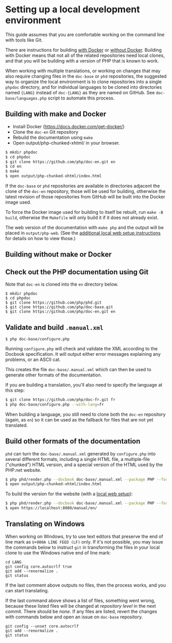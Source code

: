 # Setting up a local development environment

This guide assumes that you are comfortable working on the
command line with tools like Git.

There are instructions for building [with Docker](#with-docker) or
[without Docker](#without-docker). Building with Docker means that
not all of the related repositories need local clones, and that you
will be building with a version of PHP that is known to work.

When working with multiple translations, or working on changes that may
also require changing files in the `doc-base` or `phd` repositories, the
suggested way to organize the local environment is to clone repositories
into a single `phpdoc` directory, and for individual languages to be cloned
into directories named `{LANG}` instead of `doc-{LANG}` as they are named
on GitHub. See `doc-base/languages.php` script to automate this process.

<a name="with-docker"></a>
## Building with make and Docker

- Install Docker (https://docs.docker.com/get-docker/)
- Clone the `doc-en` Git repository
- Rebuild the documentation using `make`
- Open output/php-chunked-xhtml/ in your browser.

```sh
$ mkdir phpdoc
$ cd phpdoc
$ git clone https://github.com/php/doc-en.git en
$ cd en
$ make
$ open output/php-chunked-xhtml/index.html
```

If the `doc-base` or `phd` repositories are available in directories
adjacent the clone of the `doc-en` repository, those will be used for
building, otherwise the latest revision of those repositories from GitHub
will be built into the Docker image used.

To force the Docker image used for building to itself be rebuilt, run
`make -B build`, otherwise the `Makefile` will only build it if it does not
already exist.

The web version of the documentation with `make php` and the output will
be placed in `output/php-web`. (See the [additional local web setup
instructions](local-web-setup.md) for details on how to view those.)

<a name="without-docker"></a>
## Building without make or Docker

## Check out the PHP documentation using Git

Note that `doc-en` is cloned into the `en` directory below.

```
$ mkdir phpdoc
$ cd phpdoc
$ git clone https://github.com/php/phd.git
$ git clone https://github.com/php/doc-base.git
$ git clone https://github.com/php/doc-en.git en
```

## Validate and build `.manual.xml`

```
$ php doc-base/configure.php
```

Running `configure.php` will check and validate the XML according to the
Docbook specification. It will output either error messages explaining
any problems, or an ASCII cat.

This creates the file `doc-base/.manual.xml` which can then be used
to generate other formats of the documentation.

If you are building a translation, you'll also need to specify the
language at this step:

```sh
$ git clone https://github.com/php/doc-fr.git fr
$ php doc-base/configure.php --with-lang=fr
```

When building a language, you still need to clone both the `doc-en` repository
(again, as `en`) so it can be used as the fallback for files that are not yet
translated.

## Build other formats of the documentation

`phd` can turn the `doc-base/.manual.xml` generated by `configure.php`
into several different formats, including a single HTML file, a
multiple-file ("chunked") HTML version, and a special version of the
HTML used by the PHP.net website.

```sh
$ php phd/render.php --docbook doc-base/.manual.xml --package PHP --format xhtml
$ open output/php-chunked-xhtml/index.html
```

To build the version for the website (with a [local web setup](local-web-setup.md)):

```sh
$ php phd/render.php --docbook doc-base/.manual.xml --package PHP --format php
$ open https://localhost:8080/manual/en/
```

<a name="windows-eol"></a>
## Translating on Windows

When working on Windows, try to use text editors that preserve the end
of line mark as `U+000A LINE FEED (LF)` only. If it's not possible,
you may issue the commands below to instruct `git` in transforming
the files in your local clone to use the Windows native end of line
mark:

```
cd LANG
git config core.autocrlf true
git add --renormalize .
git status
```

If the last comment above outputs no files, then the process works,
and you can start translating.

If the last command above shows a list of files, something went wrong,
because these listed files will be changed at *repository level*
in the next commit. There should be *none*. If any files are listed,
revert the changes with commands below and open an issue on
`doc-base` repository.

```
git config --unset core.autocrlf
git add --renormalize .
git status
```